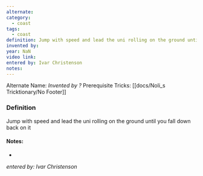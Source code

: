 ```yaml
---
alternate: 
category:
  - coast
tags:
  - coast
definition: Jump with speed and lead the uni rolling on the ground until you fall down back on it
invented by: 
year: NaN
video link: 
entered by: Ivar Christenson
notes: 
---
```

Alternate Name: 
*Invented by ?*
Prerequisite Tricks: [[docs/Noli_s Tricktionary/No Footer]]

### Definition
Jump with speed and lead the uni rolling on the ground until you fall down back on it


#### Notes:
- 
*entered by: Ivar Christenson*
